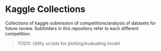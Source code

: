 # Kaggle Collections

Collections of kaggle submission of competitions/analysis of datasets for future review. Subfolders in this repository refer to each different competition.

> TODO: Utility scripts for plotting/evaluating model